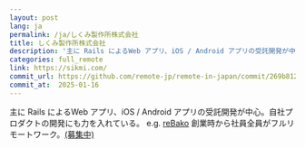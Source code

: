 ```yaml
---
layout: post
lang: ja
permalink: /ja/しくみ製作所株式会社
title: しくみ製作所株式会社
description: '主に Rails によるWeb アプリ、iOS / Android アプリの受託開発が中心。自社プロダクトの開発にも力を入れている。 e.g. reBako 創業時から社員全員がフルリモートワーク。(募集中)'
categories: full_remote
link: https://sikmi.com/
commit_url: https://github.com/remote-jp/remote-in-japan/commit/269b8121aa196f71e3b6ae053662484bf0056892
commit_at:  2025-01-16
---
```


<p>主に Rails によるWeb アプリ、iOS / Android アプリの受託開発が中心。自社プロダクトの開発にも力を入れている。 e.g. <a href="https://landing.rebako.io/">reBako</a> 創業時から社員全員がフルリモートワーク。<a href="https://blog.sikmi.com/blog/%E7%8F%BE%E5%9C%A8%E5%8B%9F%E9%9B%86%E4%B8%AD%E3%81%AE%E3%83%9D%E3%82%B8%E3%82%B7%E3%83%A7%E3%83%B3">(募集中)</a></p>
